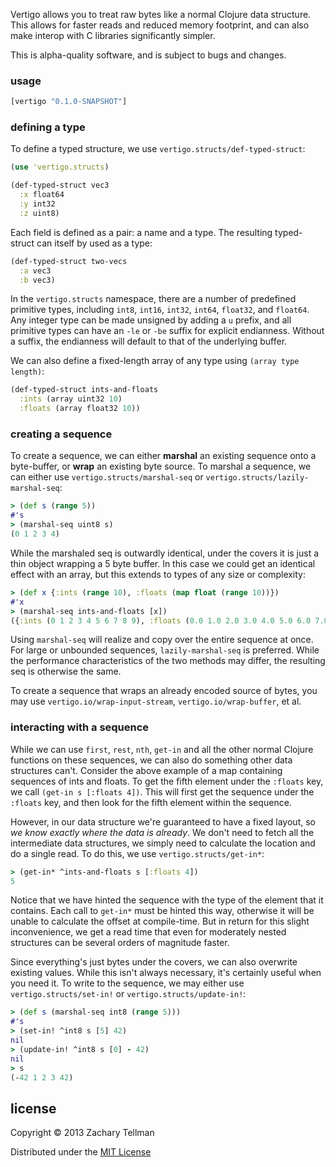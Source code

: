 Vertigo allows you to treat raw bytes like a normal Clojure data structure.  This allows for faster reads and reduced memory footprint, and can also make interop with C libraries significantly simpler.

This is alpha-quality software, and is subject to bugs and changes.

### usage

```clj
[vertigo "0.1.0-SNAPSHOT"]
```

### defining a type

To define a typed structure, we use `vertigo.structs/def-typed-struct`:

```clj
(use 'vertigo.structs)

(def-typed-struct vec3
  :x float64
  :y int32
  :z uint8)
```

Each field is defined as a pair: a name and a type.  The resulting typed-struct can itself by used as a type:

```clj
(def-typed-struct two-vecs
  :a vec3
  :b vec3)
```

In the `vertigo.structs` namespace, there are a number of predefined primitive types, including `int8`, `int16`, `int32`, `int64`, `float32`, and `float64`.  Any integer type can be made unsigned by adding a `u` prefix, and all primitive types can have an `-le` or `-be` suffix for explicit endianness.  Without a suffix, the endianness will default to that of the underlying buffer.

We can also define a fixed-length array of any type using `(array type length)`:

```clj
(def-typed-struct ints-and-floats
  :ints (array uint32 10)
  :floats (array float32 10))
```

### creating a sequence

To create a sequence, we can either **marshal** an existing sequence onto a byte-buffer, or **wrap** an existing byte source.  To marshal a sequence, we can either use `vertigo.structs/marshal-seq` or `vertigo.structs/lazily-marshal-seq`:

```clj
> (def s (range 5))
#'s
> (marshal-seq uint8 s)
(0 1 2 3 4)
```

While the marshaled seq is outwardly identical, under the covers it is just a thin object wrapping a 5 byte buffer.  In this case we could get an identical effect with an array, but this extends to types of any size or complexity:

```clj
> (def x {:ints (range 10), :floats (map float (range 10))})
#'x
> (marshal-seq ints-and-floats [x])
({:ints (0 1 2 3 4 5 6 7 8 9), :floats (0.0 1.0 2.0 3.0 4.0 5.0 6.0 7.0 8.0 9.0)})
```

Using `marshal-seq` will realize and copy over the entire sequence at once.  For large or unbounded sequences, `lazily-marshal-seq` is preferred.  While the performance characteristics of the two methods may differ, the resulting seq is otherwise the same.

To create a sequence that wraps an already encoded source of bytes, you may use `vertigo.io/wrap-input-stream`, `vertigo.io/wrap-buffer`, et al.

### interacting with a sequence

While we can use `first`, `rest`, `nth`, `get-in` and all the other normal Clojure functions on these sequences, we can also do something other data structures can't.  Consider the above example of a map containing sequences of ints and floats.  To get the fifth element under the `:floats` key, we call `(get-in s [:floats 4])`.  This will first get the sequence under the `:floats` key, and then look for the fifth element within the sequence.  

However, in our data structure we're guaranteed to have a fixed layout, so _we know exactly where the data is already_.  We don't need to fetch all the intermediate data structures, we simply need to calculate the location and do a single read.  To do this, we use `vertigo.structs/get-in*`:

```clj
> (get-in* ^ints-and-floats s [:floats 4])
5
```

Notice that we have hinted the sequence with the type of the element that it contains.  Each call to `get-in*` must be hinted this way, otherwise it will be unable to calculate the offset at compile-time.  But in return for this slight inconvenience, we get a read time that even for moderately nested structures can be several orders of magnitude faster.

Since everything's just bytes under the covers, we can also overwrite existing values.  While this isn't always necessary, it's certainly useful when you need it.  To write to the sequence, we may either use `vertigo.structs/set-in!` or `vertigo.structs/update-in!`:

```clj
> (def s (marshal-seq int8 (range 5)))
#'s
> (set-in! ^int8 s [5] 42)
nil
> (update-in! ^int8 s [0] - 42)
nil
> s
(-42 1 2 3 42)
```

## license

Copyright © 2013 Zachary Tellman

Distributed under the [MIT License](http://opensource.org/licenses/MIT)

